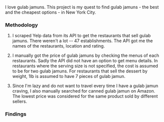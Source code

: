 I love gulab jamuns. This project is my quest to find gulab jamuns - the best and the cheapest options - in New York City.

### Methodology

1. I scraped Yelp data from its API to get the restaurants that sell gulab jamuns. There weren't a lot -- 47 establishments. The API got me the names of the restaurants, location and rating.

2. I manually got the price of gulab jamuns by checking the menus of each restaurants. Sadly the API did not have an option to get menu details. In restaurants where the serving size is not specified, the cost is assumed to be for two gulab jamuns. For restaurants that sell the dessert by weight, 1lb is assumed to have 7 pieces of gulab jamun. 

2. Since I'm lazy and do not want to travel every time I have a gulab jamun craving, I also manually searched for canned gulab jamun on Amazon. The lowest price was considered for the same product sold by different sellers.

### Findings



